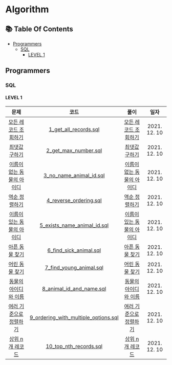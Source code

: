 # Algorithm

## :books: Table Of Contents

* [Programmers](#programmers)
    * [SQL](#sql)
        * [LEVEL 1](#level-1)


## Programmers

### SQL

#### LEVEL 1

|문제|코드|풀이|일자|
|:-:|:-:|:-:|:-:|
|[모든 레코드 조회하기](https://programmers.co.kr/learn/courses/30/lessons/59034)|[1_get_all_records.sql](/Programmers/SQL/LEVEL_1/1_get_all_records.sql)|[모든 레코드 조회하기](https://www.weekwith.me/algorithms/programmers/sql/level-1/1-get-all-records/)|2021. 12. 10|
|[최댓값 구하기](https://programmers.co.kr/learn/courses/30/lessons/59415)|[2_get_max_number.sql](/Programmers/SQL/LEVEL_1/2_get_max_number.sql)|[최댓값 구하기](https://www.weekwith.me/algorithms/programmers/sql/level-1/2-get-max-number/)|2021. 12. 10|
|[이름이 없는 동물의 아이디](https://programmers.co.kr/learn/courses/30/lessons/59039)|[3_no_name_animal_id.sql](/Programmers/SQL/LEVEL_1/3_no_name_animal_id.sql)|[이름이 없는 동물의 아이디](https://www.weekwith.me/algorithms/programmers/sql/level-1/3-no-name-animal-id/)|2021. 12. 10|
|[역순 정렬하기](https://programmers.co.kr/learn/courses/30/lessons/59035)|[4_reverse_ordering.sql](/Programmers/SQL/LEVEL_1/4_reverse_ordering.sql)|[역순 정렬하기](https://www.weekwith.me/algorithms/programmers/sql/level-1/4-reverse-ordering/)|2021. 12. 10|
|[이름이 있는 동물의 아이디](https://programmers.co.kr/learn/courses/30/lessons/59407)|[5_exists_name_animal_id.sql](/Programmers/SQL/LEVEL_1/5_exists_name_animal_id.sql)|[이름이 있는 동물의 아이디](https://www.weekwith.me/algorithms/programmers/sql/level-1/5-exists-name-animal-id/)|2021. 12. 10|
|[아픈 동물 찾기](https://programmers.co.kr/learn/courses/30/lessons/59036#fn1)|[6_find_sick_animal.sql](/Programmers/SQL/LEVEL_1/6_find_sick_animal.sql)|[아픈 동물 찾기](https://www.weekwith.me/algorithms/programmers/sql/level-1/6-find-sick-animal/)|2021. 12. 10|
|[어린 동물 찾기](https://programmers.co.kr/learn/courses/30/lessons/59037#fn1)|[7_find_young_animal.sql](/Programmers/SQL/LEVEL_1/7_find_young_animal.sql)|[어린 동물 찾기](https://www.weekwith.me/algorithms/programmers/sql/level-1/7-find-young-animal/)|2021. 12. 10|
|[동물의 아이디와 이름](https://programmers.co.kr/learn/courses/30/lessons/59403)|[8_animal_id_and_name.sql](/Programmers/SQL/LEVEL_1/8_animal_id_and_name.sql)|[동물의 아이디와 이름](https://www.weekwith.me/algorithms/programmers/sql/level-1/8-animal-id-and-name/)|2021. 12. 10|
|[여러 기준으로 정렬하기](https://programmers.co.kr/learn/courses/30/lessons/59404)|[9_ordering_with_multiple_options.sql](/Programmers/SQL/LEVEL_1/9_ordering_with_multiple_options.sql)|[여러 기준으로 정렬하기](https://www.weekwith.me/algorithms/programmers/sql/level-1/9-ordering-with-multiple-options/)|2021. 12. 10|
|[상위 n개 레코드](https://programmers.co.kr/learn/courses/30/lessons/59405)|[10_top_nth_records.sql](/Programmers/SQL/LEVEL_1/10_top_nth_records.sql)|[상위 n개 레코드](https://www.weekwith.me/algorithms/programmers/sql/level-1/10-top-nth-records/)|2021. 12. 10|